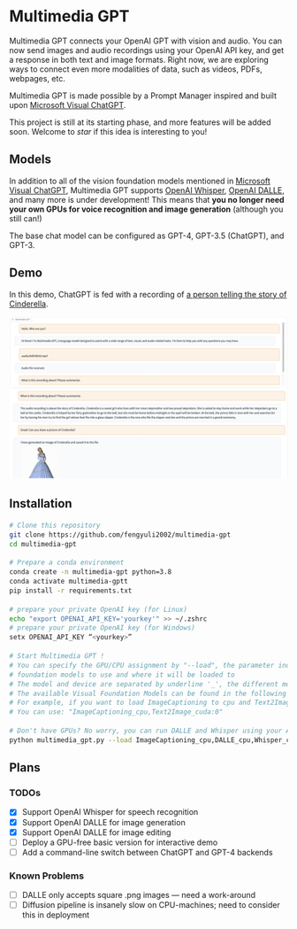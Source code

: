 # Multimedia GPT

Multimedia GPT connects your OpenAI GPT with vision and audio. You can now send images and audio recordings using your OpenAI API key, and get a response in both text and image formats. Right now, we are exploring ways to connect even more modalities of data, such as videos, PDFs, webpages, etc.

Multimedia GPT is made possible by a Prompt Manager inspired and built upon [Microsoft Visual ChatGPT](https://github.com/microsoft/visual-chatgpt).

This project is still at its starting phase, and more features will be added soon. Welcome to *star* if this idea is interesting to you!

## Models
In addition to all of the vision foundation models mentioned in [Microsoft Visual ChatGPT](https://github.com/microsoft/visual-chatgpt), Multimedia GPT supports [OpenAI Whisper](https://openai.com/research/whisper), [OpenAI DALLE](https://openai.com/blog/dall-e-api-now-available-in-public-beta), and many more is under development! This means that **you no longer need your own GPUs for voice recognition and image generation** (although you still can!)

The base chat model can be configured as GPT-4, GPT-3.5 (ChatGPT), and GPT-3.

## Demo 
In this demo, ChatGPT is fed with a recording of [a person telling the story of Cinderella](public/cinderella.mp3).

![](./public/demo-1.jpg)
![](./public/demo-2.jpg)


## Installation

```bash
# Clone this repository
git clone https://github.com/fengyuli2002/multimedia-gpt
cd multimedia-gpt

# Prepare a conda environment
conda create -n multimedia-gpt python=3.8
conda activate multimedia-gptt
pip install -r requirements.txt

# prepare your private OpenAI key (for Linux)
echo "export OPENAI_API_KEY='yourkey'" >> ~/.zshrc
# prepare your private OpenAI key (for Windows)
setx OPENAI_API_KEY “<yourkey>”

# Start Multimedia GPT !
# You can specify the GPU/CPU assignment by "--load", the parameter indicates which 
# foundation models to use and where it will be loaded to
# The model and device are separated by underline '_', the different models are separated by comma ','
# The available Visual Foundation Models can be found in the following table
# For example, if you want to load ImageCaptioning to cpu and Text2Image to cuda:0
# You can use: "ImageCaptioning_cpu,Text2Image_cuda:0"

# Don't have GPUs? No worry, you can run DALLE and Whisper using your API key!
python multimedia_gpt.py --load ImageCaptioning_cpu,DALLE_cpu,Whisper_cpu                     
```

## Plans
### TODOs
- [x] Support OpenAI Whisper for speech recognition
- [x] Support OpenAI DALLE for image generation
- [x] Support OpenAI DALLE for image editing
- [ ] Deploy a GPU-free basic version for interactive demo
- [ ] Add a command-line switch between ChatGPT and GPT-4 backends
### Known Problems
- [ ] DALLE only accepts square .png images — need a work-around
- [ ] Diffusion pipeline is insanely slow on CPU-machines; need to consider this in deployment
